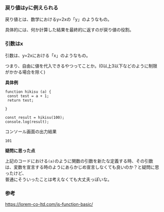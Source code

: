 ### 戻り値はyに例えられる

戻り値とは、数学におけるy=2xの「y」のようなもの。

具体的には、何か計算した結果を最終的に返すのが戻り値の役割。

### 引数はx

引数は、y=2xにおける「x」のようなもの。

つまり、自由に値を代入できるやつってことか。(0以上3以下などのように制限がかかる場合を除く)

**具体例**
```
function hikisu (a) {
 const test = a + 1;
 return test;

}

const result = hikisu(100);
console.log(result);
```


コンソール画面の出力結果
```
101
```

**疑問に思った点**

上記のコードにおける`(a)`のように関数の引数を新たな定義する時、その引数は、変数を宣言する時のようにあらかじめ宣言しなくても良いのか？と疑問に思ったけど、  
普通にそういったことは考えなくても大丈夫っぽいな。


### 参考
https://lorem-co-ltd.com/js-function-basic/

